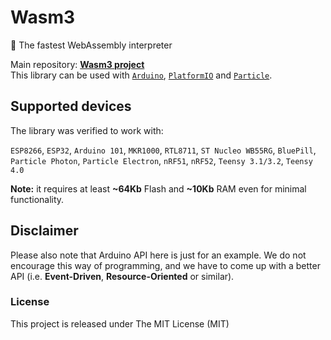 # Wasm3
🚀 The fastest WebAssembly interpreter

Main repository: [**Wasm3 project**](https://github.com/wasm3/wasm3)  
This library can be used with 
[`Arduino`](https://www.arduinolibraries.info/libraries/Wasm3), 
[`PlatformIO`](https://platformio.org/lib/show/6973/Wasm3) and 
[`Particle`](https://build.particle.io/libs/Wasm3/latest/tab/example/Wasm_Blink.ino).

## Supported devices
The library was verified to work with:

`ESP8266`, `ESP32`, `Arduino 101`, `MKR1000`, `RTL8711`, `ST Nucleo WB55RG`, `BluePill`, `Particle Photon`, `Particle Electron`, `nRF51`, `nRF52`, `Teensy 3.1/3.2`, `Teensy 4.0`

**Note:** it requires at least **~64Kb** Flash and **~10Kb** RAM even for minimal functionality.

## Disclaimer

Please also note that Arduino API here is just for an example. We do not encourage this way of programming, and we have to come up with a better API (i.e. **Event-Driven**, **Resource-Oriented** or similar).

### License
This project is released under The MIT License (MIT)
